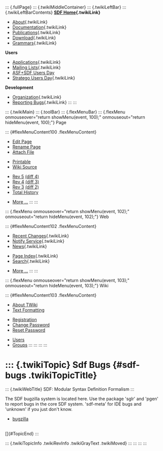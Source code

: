 ::: {.fullPage}
::: {.twikiMiddleContainer}
::: {.twikiLeftBar}
::: {.twikiLeftBarContents}
**[SDF Home](WebHome){.twikiLink}**

-   [About](SdfLanguage){.twikiLink}
-   [Documentation](SdfDocumentation){.twikiLink}
-   [Publications](SdfPublications){.twikiLink}
-   [Download](SdfSoftware){.twikiLink}
-   [Grammars](SdfGrammars){.twikiLink}

**Users**

-   [Applications](SdfApplications){.twikiLink}
-   [Mailing Lists](MailingList){.twikiLink}
-   [ASF+SDF Users
    Day](http://www.cwi.nl/htbin/sen1/twiki/bin/view/SEN1/ASFSDFUsersDay)
-   [Stratego Users Day](../Stratego/StrategoUsersDay){.twikiLink}

**Development**

-   [Organization](SdfDevelopment){.twikiLink}
-   [Reporting Bugs](SdfBugs){.twikiLink}
:::
:::

::: {.twikiMain}
::: {.toolBar}
::: {.flexMenuBar}
::: {.flexMenu onmouseover="return showMenu(event, 100);" onmouseout="return hideMenu(event, 100);"}
Page

::: {#flexMenuContent100 .flexMenuContent}
-   [Edit
    Page](http://www.program-transformation.org/edit/SdfBackup/SdfBugs?t=1536827697)
-   [Rename
    Page](http://www.program-transformation.org/rename/SdfBackup/SdfBugs)
-   [Attach
    File](http://www.program-transformation.org/attach/SdfBackup/SdfBugs)

<!-- -->

-   [Printable](http://www.program-transformation.org/view/SdfBackup/SdfBugs?skin=print.pattern)
-   [Wiki
    Source](http://www.program-transformation.org/view/SdfBackup/SdfBugs?skin=text&raw=on&contenttype=text/plain)

<!-- -->

-   [Rev
    5](http://www.program-transformation.org/view/SdfBackup/SdfBugs?rev=1.5)
    [(diff 4)](http://www.program-transformation.org/rdiff/SdfBackup/SdfBugs?rev1=1.5&rev2=1.4)
-   [Rev
    4](http://www.program-transformation.org/view/SdfBackup/SdfBugs?rev=1.4)
    [(diff 3)](http://www.program-transformation.org/rdiff/SdfBackup/SdfBugs?rev1=1.4&rev2=1.3)
-   [Rev
    3](http://www.program-transformation.org/view/SdfBackup/SdfBugs?rev=1.3)
    [(diff 2)](http://www.program-transformation.org/rdiff/SdfBackup/SdfBugs?rev1=1.3&rev2=1.2)
-   [Total
    History](http://www.program-transformation.org/rdiff/SdfBackup/SdfBugs)

<!-- -->

-   [More
    \...](http://www.program-transformation.org/oops/SdfBackup/SdfBugs?template=oopsmore&param1=1.5&param2=1.5)
:::
:::

::: {.flexMenu onmouseover="return showMenu(event, 102);" onmouseout="return hideMenu(event, 102);"}
Web

::: {#flexMenuContent102 .flexMenuContent}
-   [Recent Changes](WebChanges){.twikiLink}
-   [Notify Service](WebNotify){.twikiLink}
-   [News](WebNews){.twikiLink}

<!-- -->

-   [Page Index](WebIndex){.twikiLink}
-   [Search](WebSearch){.twikiLink}

<!-- -->

-   [More
    \...](http://www.program-transformation.org/oops/SdfBackup/SdfBugs?template=oopsmore&param1=1.5&param2=1.5)
:::
:::

::: {.flexMenu onmouseover="return showMenu(event, 103);" onmouseout="return hideMenu(event, 103);"}
Wiki

::: {#flexMenuContent103 .flexMenuContent}
-   [About
    TWiki](http://www.program-transformation.org/view/TWiki/WebHome)
-   [Text
    Formatting](http://www.program-transformation.org/view/TWiki/TextFormattingRules)

<!-- -->

-   [Registration](http://www.program-transformation.org/view/TWiki/TWikiRegistration)
-   [Change
    Password](http://www.program-transformation.org/view/TWiki/ChangePassword)
-   [Reset
    Password](http://www.program-transformation.org/view/TWiki/ResetPassword)

<!-- -->

-   [Users](http://www.program-transformation.org/view/Main/TWikiUsers)
-   [Groups](http://www.program-transformation.org/view/Main/TWikiGroups)
:::
:::
:::
:::

::: {.twikiTopic}
Sdf Bugs {#sdf-bugs .twikiTopicTitle}
========

::: {.twikiWebTitle}
SDF: Modular Syntax Definition Formalism
:::

The SDF bugzilla system is located here. Use the package \'sglr\' and
\'pgen\' to report bugs in the core SDF system. \'sdf-meta\' for IDE
bugs and \'unknown\' if you just don\'t know.

-   [bugzilla](http://bugzilla.sen.cwi.nl:8080/index.cgi)

\
[]{#TopicEnd}
:::

::: {.twikiTopicInfo .twikiRevInfo .twikiGrayText .twikiMoved}
:::
:::
:::
:::
